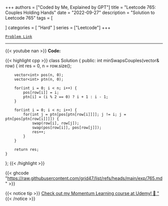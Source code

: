 
+++
authors = ["Coded by Me, Explained by GPT"]
title = "Leetcode 765: Couples Holding Hands"
date = "2022-09-27"
description = "Solution to Leetcode 765"
tags = [
    
]
categories = [
    "Hard"
]
series = ["Leetcode"]
+++



[`Problem Link`](https://leetcode.com/problems/couples-holding-hands/description/)

---
{{< youtube nan >}}
**Code:**

{{< highlight cpp >}}
class Solution {
public:
    int minSwapsCouples(vector<int>& row) {
        int res = 0, n = row.size();
        
        vector<int> pos(n, 0);
        vector<int> ptn(n, 0);
        
        for(int i = 0; i < n; i++) {
            pos[row[i]] = i;
            ptn[i] = (i % 2 == 0) ? i + 1 : i - 1;
        }
        
        for(int i = 0; i < n; i++) {
            for(int j = ptn[pos[ptn[row[i]]]]; j != i; j = ptn[pos[ptn[row[i]]]]) {
                swap(row[i], row[j]);
                swap(pos[row[i]], pos[row[j]]);
                res++;
            }
        }
        
        return res;
    }
};
{{< /highlight >}}

{{< ghcode "https://raw.githubusercontent.com/grid47/list/refs/heads/main/exp/765.md" >}}

{{< notice tip >}}
[Check out my Momentum Learning course at Udemy! 🚀 "](https://www.udemy.com/course/blind-75-the-data-structures-and-algorithms-essentials/)
{{< /notice >}}

